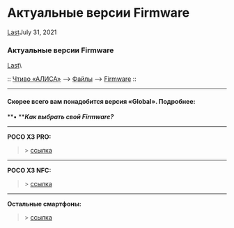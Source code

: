 # Актуальные версии Firmware

[Last](https://t.me/i1Last)July 31, 2021

### Актуальные версии Firmware 

[Last](https://t.me/i1Last)\


:: [Чтиво «АЛИСА»](https://telegra.ph/Poleznoe-chtivo-b-iH-A-07-12) --> [Файлы](https://telegra.ph/Fajly-07-31) --> [Firmware](broken-reference) ::

***

#### Скорее всего вам понадобится версия «Global». Подробнее: <a href="#skoree-vsego-vam-ponadobitsya-versiya-global-.-podrobnee" id="skoree-vsego-vam-ponadobitsya-versiya-global-.-podrobnee"></a>

**• **_**Как выбрать свой Firmware?**_

***

**POCO X3 PRO:**

> \> [ссылка](https://xiaomifirmwareupdater.com/archive/firmware/vayu/)

***

**POCO X3 NFC:**

> \> [ссылка](https://xiaomifirmwareupdater.com/archive/firmware/surya/)

***

**Остальные смартфоны:**

> \> [ссылка](https://xiaomifirmwareupdater.com/firmware/)
